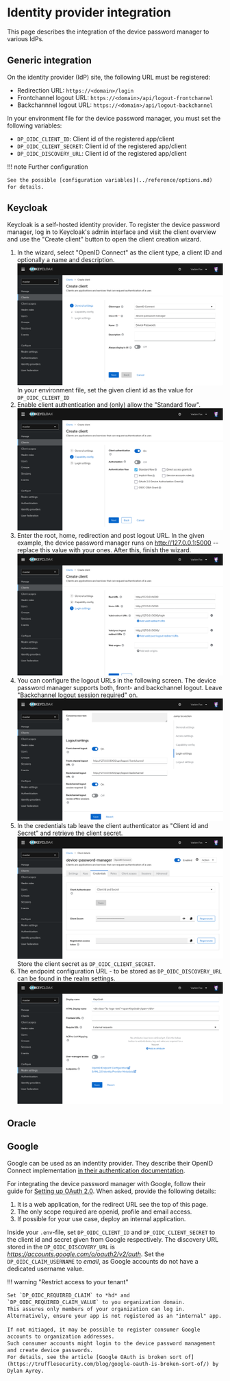 # Identity provider integration

This page describes the integration of the device password manager to various IdPs.

## Generic integration

On the identity provider (IdP) site, the following URL must be registered:

 - Redirection URL: `https://<domain>/login`
 - Frontchannel logout URL: `https://<domain>/api/logout-frontchannel`
 - Backchannnel logout URL: `https://<domain>/api/logout-backchannel`

In your environment file for the device password manager, you must set the following variables:

 - `DP_OIDC_CLIENT_ID`: Client id of the registered app/client
 - `DP_OIDC_CLIENT_SECRET`: Client id of the registered app/client
 - `DP_OIDC_DISCOVERY_URL`: Client id of the registered app/client

!!! note Further configuration

    See the possible [configuration variables](../reference/options.md) for details.

## Keycloak

Keycloak is a self-hosted identity provider.
To register the device password manager, 
log in to Keycloak's admin interface  and visit the client overview and use the "Create client" button
to open the client creation wizard.

1. In the wizard, select "OpenID Connect" as the client type,  a client ID and optionally a name and description.
    ![](../images/keycloak%201.png)
   In your environment file, set the given client id as the value for `DP_OIDC_CLIENT_ID`
2. Enable client authentication and (only) allow the "Standard flow".
    ![](../images/keycloak%202.png)
3. Enter the root, home, redirection and post logout URL. 
   In the given example, the device password manager runs on http://127.0.0.1:5000 -- replace this value with your ones.
   After this, finish the wizard.
    ![](../images/keycloak%203.png)
4. You can configure the logout URLs in the following screen.
   The device password manager supports both, front- and backchannel logout.
   Leave "Backchannel logout session required" on.
    ![](../images/keycloak%204.png)
5. In the credentials tab leave the client authenticator as "Client id and Secret" and retrieve the client secret.
    ![](../images/keycloak%205.png)
   Store the client secret as `DP_OIDC_CLIENT_SECRET`.
6. The endpoint configuration URL - to be stored as `DP_OIDC_DISCOVERY_URL` can be found in the realm settings.
    ![](../images/keycloak%206.png)

## Oracle



## Google

Google can be used as an indentity provider.
They describe their OpenID Connect implementation [in their authentication documentation](https://developers.google.com/identity/openid-connect/openid-connect).

For integrating the device password manager with Google, follow their guide for [Setting up OAuth 2.0](https://support.google.com/cloud/answer/6158849?hl=en).
When asked, provide the following details:

 1. It is a web application, for the redirect URL see the top of this page.
 2. The only scope required are openid, profile and email access.
 3. If possible for your use case, deploy an internal application.

Inside your `.env`-file, set `DP_OIDC_CLIENT_ID` and `DP_OIDC_CLIENT_SECRET` to the client id and secret given from Google respectively.
The discovery URL stored in the `DP_OIDC_DISCOVERY_URL` is *https://accounts.google.com/o/oauth2/v2/auth*. 
Set the `DP_OIDC_CLAIM_USERNAME` to *email*, as Google accounts do not have a dedicated username value.

!!! warning "Restrict access to your tenant"

    Set `DP_OIDC_REQUIRED_CLAIM` to *hd* and `DP_OIDC_REQUIRED_CLAIM_VALUE` to you organization domain.
    This assures only members of your organization can log in.
    Alternatively, ensure your app is not registered as an "internal" app.

    If not mitiaged, it may be possible to register consumer Google accounts to organization addresses.
    Such consumer accounts might login to the device password management and create device passwords.
    For details, see the article [Google OAuth is broken sort of](https://trufflesecurity.com/blog/google-oauth-is-broken-sort-of/) by Dylan Ayrey.